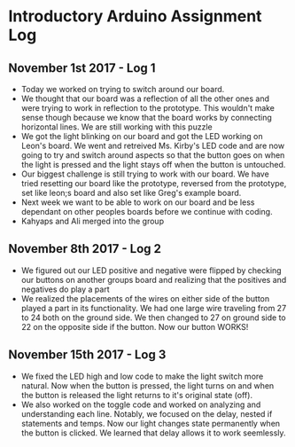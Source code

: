 # Introductory Arduino Assignment Log

## November 1st 2017 - Log 1 
* Today we worked on trying to switch around our board. 
* We thought that our board was a reflection of all the other ones and were trying to work in reflection to the prototype. This wouldn't make sense though because we know that the board works by connecting horizontal lines. We are still working with this puzzle
* We got the light blinking on our board and got the LED working on Leon's board. We went and retreived Ms. Kirby's LED code and are now going to try and switch around aspects so that the button goes on when the light is pressed and the light stays off when the button is untouched. 
* Our biggest challenge is still trying to work with our board. We have tried resetting our board like the prototype, reversed from the prototype, set like leon;s board and also set like Greg's example board.
* Next week we want to be able to work on our board and be less dependant on other peoples boards before we continue with coding.
* Kahyaps and Ali merged into the group

## November 8th 2017 - Log 2
* We figured out our LED positive and negative were flipped by checking our buttons on another groups board and realizing that the positives and negatives do play a part
* We realized the placements of the wires on either side of the button played a part in its functionality. We had one large wire traveling from 27 to 24 both on the ground side. We then changed to 27 on ground side to 22 on the opposite side if the button. Now our button WORKS!

## November 15th 2017 - Log 3
* We fixed the LED high and low code to make the light switch more natural. Now when the button is pressed, the light turns on and when the button is released the light returns to it's original state (off).
* We also worked on the toggle code and worked on analyzing and understanding each line. Notably, we focused on the delay, nested if statements and temps. Now our light changes state permanently when the button is clicked. We learned that delay allows it to work seemlessly. 
